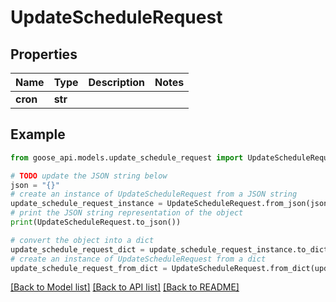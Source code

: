 # UpdateScheduleRequest


## Properties

Name | Type | Description | Notes
------------ | ------------- | ------------- | -------------
**cron** | **str** |  | 

## Example

```python
from goose_api.models.update_schedule_request import UpdateScheduleRequest

# TODO update the JSON string below
json = "{}"
# create an instance of UpdateScheduleRequest from a JSON string
update_schedule_request_instance = UpdateScheduleRequest.from_json(json)
# print the JSON string representation of the object
print(UpdateScheduleRequest.to_json())

# convert the object into a dict
update_schedule_request_dict = update_schedule_request_instance.to_dict()
# create an instance of UpdateScheduleRequest from a dict
update_schedule_request_from_dict = UpdateScheduleRequest.from_dict(update_schedule_request_dict)
```
[[Back to Model list]](../README.md#documentation-for-models) [[Back to API list]](../README.md#documentation-for-api-endpoints) [[Back to README]](../README.md)



